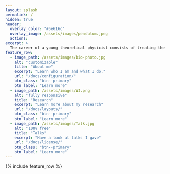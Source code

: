 ```yaml
---
layout: splash
permalink: /
hidden: true
header:
  overlay_color: "#5e616c"
  overlay_image: /assets/images/pendulum.jpeg
  actions:
excerpt: >
  The career of a young theoretical physicist consists of treating the harmonic oscillator in ever-increasing levels of abstraction.<br />
feature_row:
  - image_path: /assets/images/bio-photo.jpg
    alt: "customizable"
    title: "About me"
    excerpt: "Learn who I am and what I do."
    url: "/docs/configuration/"
    btn_class: "btn--primary"
    btn_label: "Learn more"
  - image_path: /assets/images/WI.png
    alt: "fully responsive"
    title: "Research"
    excerpt: "Learn more about my research"
    url: "/docs/layouts/"
    btn_class: "btn--primary"
    btn_label: "Learn more"
  - image_path: /assets/images/Talk.jpg
    alt: "100% free"
    title: "Talks"
    excerpt: "Have a look at talks I gave"
    url: "/docs/license/"
    btn_class: "btn--primary"
    btn_label: "Learn more"      
---
```


{% include feature_row %}
